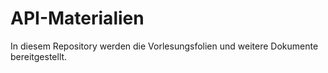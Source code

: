 # API-Materialien

In diesem Repository werden die Vorlesungsfolien und weitere Dokumente bereitgestellt. 
